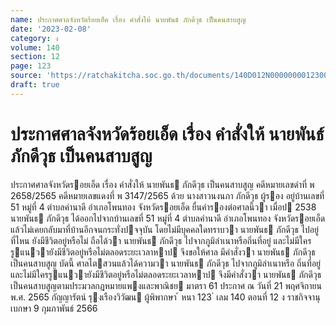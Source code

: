 ```yaml
---
name: ประกาศศาลจังหวัดร้อยเอ็ด เรื่อง คำสั่งให้ นายพันธ์ ภักดีวุธ เป็นคนสาบสูญ
date: '2023-02-08'
category: ง
volume: 140
section: 12
page: 123
source: 'https://ratchakitcha.soc.go.th/documents/140D012N0000000012300.pdf'
draft: true
---
```


# ประกาศศาลจังหวัดร้อยเอ็ด เรื่อง คำสั่งให้ นายพันธ์ ภักดีวุธ เป็นคนสาบสูญ

ประกาศศาลจังหวัดรอยเอ็ด เรื่อง คําสั่งให้ นายพันธ ภักดีวุธ เป็นคนสาบสูญ คดีหมายเลขดําที่ พ 2658/2565 คดีหมายเลขแดงที่ พ 3147/2565 ด้วย นางสาวนงนภา ภักดีวุธ ผู้รอง อยู่บ้านเลขที่ 51 หมู่ที่ 4 ตําบลคํานาดี อําเภอโพนทอง จังหวัดรอยเอ็ด ยื่นคํารองต่อศาลนี้วา เมื่อป 2538 นายพันธ ภักดีวุธ ได้ออกไปจากบ้านเลขที่ 51 หมู่ที่ 4 ตําบลคํานาดี อําเภอโพนทอง จังหวัดรอยเอ็ด แล้วไม่เคยกลับมาที่บ้านอีกจนกระทั่งปจจุบัน โดยไม่มีบุคคลใดทราบวา นายพันธ ภักดีวุธ ไปอยู่ที่ไหน ยังมีชีวิตอยู่หรือไม่ ถือได้วา นายพันธ ภักดีวุธ ไปจากภูมิลําเนาหรือถิ่นที่อยู่ และไม่มีใครรูแนวายังมีชีวิตอยู่หรือไม่ตลอดระยะเวลาหาป จึงขอให้ศาล มีคําสั่งวา นายพันธ ภักดีวุธ เป็นคนสาบสูญ บัดนี้ ศาลไตสวนแล้วได้ความวา นายพันธ ภักดีวุธ ไปจากภูมิลําเนาหรือ ถิ่นที่อยู่ และไม่มีใครรูแนวายังมีชีวิตอยู่หรือไม่ตลอดระยะเวลาหาป จึงมีคําสั่งวา นายพันธ ภักดีวุธ เป็นคนสาบสูญตามประมวลกฎหมายแพงและพาณิชย มาตรา 61 ประกาศ ณ วันที่ 21 พฤศจิกายน พ.ศ. 2565 กัญญารัตน์ รุงเรืองวิวัฒน ผู้พิพากษา ้ หนา 123 ่ เลม 140 ตอนที่ 12 ง ราชกิจจานุเบกษา 9 กุมภาพันธ์ 2566
